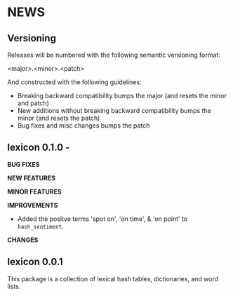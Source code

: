 NEWS
====

Versioning
----------

Releases will be numbered with the following semantic versioning format:

&lt;major&gt;.&lt;minor&gt;.&lt;patch&gt;

And constructed with the following guidelines:

* Breaking backward compatibility bumps the major (and resets the minor
  and patch)
* New additions without breaking backward compatibility bumps the minor
  (and resets the patch)
* Bug fixes and misc changes bumps the patch


lexicon 0.1.0 -
----------------------------------------------------------------

**BUG FIXES**

**NEW FEATURES**

**MINOR FEATURES**

**IMPROVEMENTS**

* Added the positve terms 'spot on', 'on time', & 'on point' to `hash_sentiment`.

**CHANGES**


lexicon 0.0.1
----------------------------------------------------------------

This package is a collection of lexical hash tables, dictionaries, and word
lists.